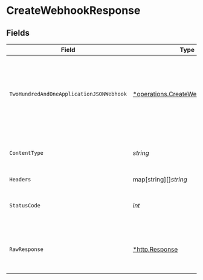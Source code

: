 # CreateWebhookResponse


## Fields

| Field                                                                                         | Type                                                                                          | Required                                                                                      | Description                                                                                   |
| --------------------------------------------------------------------------------------------- | --------------------------------------------------------------------------------------------- | --------------------------------------------------------------------------------------------- | --------------------------------------------------------------------------------------------- |
| `TwoHundredAndOneApplicationJSONWebhook`                                                      | [*operations.CreateWebhookWebhook](../../../pkg/models/operations/createwebhookwebhook.md)    | :heavy_minus_sign:                                                                            | Returns a webhook subscription object if a valid webhook subscription object ID was provided. |
| `ContentType`                                                                                 | *string*                                                                                      | :heavy_check_mark:                                                                            | HTTP response content type for this operation                                                 |
| `Headers`                                                                                     | map[string][]*string*                                                                         | :heavy_check_mark:                                                                            | N/A                                                                                           |
| `StatusCode`                                                                                  | *int*                                                                                         | :heavy_check_mark:                                                                            | HTTP response status code for this operation                                                  |
| `RawResponse`                                                                                 | [*http.Response](https://pkg.go.dev/net/http#Response)                                        | :heavy_check_mark:                                                                            | Raw HTTP response; suitable for custom response parsing                                       |
